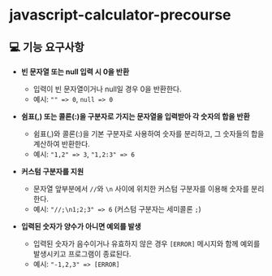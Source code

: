 # javascript-calculator-precourse

## 💻 기능 요구사항

- **빈 문자열 또는 null 입력 시 0을 반환**
  - 입력이 빈 문자열이거나 null일 경우 0을 반환한다.
  - 예시: `"" => 0`, `null => 0`

- **쉼표(,) 또는 콜론(:)을 구분자로 가지는 문자열을 입력받아 각 숫자의 합을 반환**
  - 쉼표(,)와 콜론(:)을 기본 구분자로 사용하여 숫자를 분리하고, 그 숫자들의 합을 계산하여 반환한다.
  - 예시: `"1,2" => 3`, `"1,2:3" => 6`

- **커스텀 구분자를 지원**
  - 문자열 앞부분에서 `//`와 `\n` 사이에 위치한 커스텀 구분자를 이용해 숫자를 분리한다.
  - 예시: `"//;\n1;2;3" => 6` (커스텀 구분자는 세미콜론 `;`)

- **입력된 숫자가 양수가 아니면 예외를 발생**
  - 입력된 숫자가 음수이거나 유효하지 않은 경우 `[ERROR]` 메시지와 함께 예외를 발생시키고 프로그램이 종료된다.
  - 예시: `"-1,2,3" => [ERROR]`
